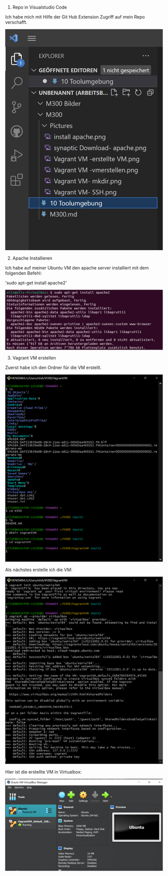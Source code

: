 1. Repo in Visualstudio Code

Ich habe mich mit Hilfe der Git Hub Extension Zugriff auf mein Repo verschafft. 

![Repo auf VSC](Pictures/Repo%20auf%20VSC.png)

2. Apache Installieren

Ich habe auf meiner Ubuntu VM den apache server installiert mit dem folgenden Befehl:

'sudo apt-get install apache2'

![Apache Webserver installtion](Pictures/install%20apache.png)

3. Vagrant VM erstellen

Zuerst habe ich den Ordner für die VM erstellt.

![Erstellen Folder für Vagrant VM](Pictures/Vagrant%20VM-%20mkdir.png)

Als nächstes erstelle ich die VM:

![Vagrant VM erstellen](Pictures/Vagrant%20VM%20-vmerstellen.png)

Hier ist die erstellte VM in Virtualbox:

![Vagrant VM in Virtualbox](Pictures/Vagrant%20VM%20-erstellte%20VM.png)
